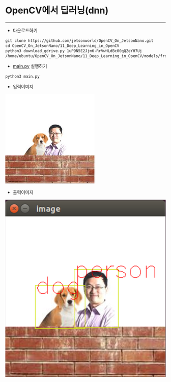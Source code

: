 # OpenCV에서 딥러닝(dnn)  
***
* 다운로드하기
```
git clone https://github.com/jetsonworld/OpenCV_On_JetsonNano.git
cd OpenCV_On_JetsonNano/11_Deep_Learning_in_OpenCV
python3 download_gdrive.py 1uP9N5E2Jjm6-RrVwHLdBc00qQZeYH7Uj /home/ubuntu/OpenCV_On_JetsonNano/11_Deep_Learning_in_OpenCV/models/frozen_inference_graph.pb
```

* [main.py](https://raw.githubusercontent.com/jetsonworld/OpenCV_On_JetsonNano/master/11_Deep_Learning_in_OpenCV/main.py) 실행하기

```
python3 main.py
```
* 입력이미지

![image.jpeg](https://raw.githubusercontent.com/jetsonworld/OpenCV_On_JetsonNano/master/11_Deep_Learning_in_OpenCV/image.jpeg)

* 출력이미지

![main.png](https://raw.githubusercontent.com/jetsonworld/OpenCV_On_JetsonNano/master/11_Deep_Learning_in_OpenCV/main.png)
